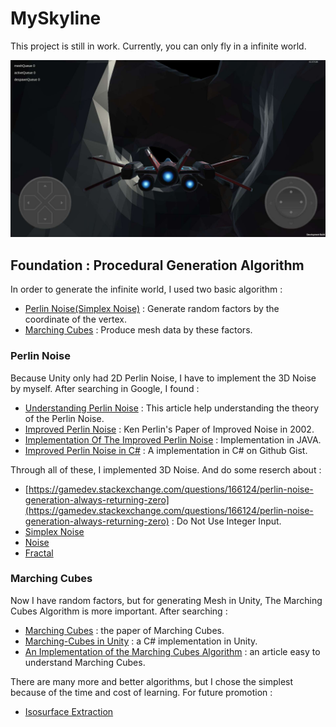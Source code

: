 # MySkyline
This project is still in work. Currently, you can only fly in a infinite world. 

![SkylineScreenShot1.jpg](SkylineScreenShot1.jpg)

## Foundation : Procedural Generation Algorithm

In order to generate the infinite world, I used two basic algorithm :

- [Perlin Noise(Simplex Noise)](https://en.wikipedia.org/wiki/Perlin_noise) :
  Generate random factors by the coordinate of the vertex.
- [Marching Cubes](https://en.wikipedia.org/wiki/Marching_cubes) :
    Produce mesh data by these factors.

### Perlin Noise 
Because Unity only had 2D Perlin Noise, I have to implement the 3D Noise by myself. After searching in Google, I found :

- [Understanding Perlin Noise](https://adrianb.io/2014/08/09/perlinnoise.html) : This article help understanding the theory of the Perlin Noise.
- [Improved Perlin Noise](https://mrl.nyu.edu/~perlin/paper445.pdf) : Ken Perlin's Paper of Improved Noise in 2002.
- [Implementation Of The Improved Perlin Noise](https://mrl.nyu.edu/~perlin/noise/) : Implementation in JAVA.
- [Improved Perlin Noise in C#](https://gist.github.com/Flafla2/1a0b9ebef678bbce3215) :  A implementation in C# on Github Gist.

Through all of these, I implemented 3D Noise. And do some reserch about : 
- [https://gamedev.stackexchange.com/questions/166124/perlin-noise-generation-always-returning-zero](https://gamedev.stackexchange.com/questions/166124/perlin-noise-generation-always-returning-zero) : Do Not Use Integer Input.
- [Simplex Noise](https://catlikecoding.com/unity/tutorials/simplex-noise/) 
- [Noise](https://catlikecoding.com/unity/tutorials/noise/)
- [Fractal](https://code.google.com/archive/p/fractalterraingeneration/wikis/Fractional_Brownian_Motion.wiki)

### Marching Cubes
Now I have random factors, but for generating Mesh in Unity, The Marching Cubes Algorithm is more important. After searching :
- [Marching Cubes](http://kucg.korea.ac.kr/seminar/2001/src/PA-01-16.pdf) : the paper of Marching Cubes.
- [Marching-Cubes in Unity](https://github.com/Scrawk/Marching-Cubes) : a C# implementation in Unity.
- [An Implementation of the Marching Cubes Algorithm](http://www.cs.carleton.edu/cs_comps/0405/shape/marching_cubes.html) : an article easy to understand Marching Cubes.

There are many more and better algorithms, but I chose the simplest because of the time and cost of learning. For future promotion :
- [Isosurface Extraction](https://swiftcoder.wordpress.com/planets/isosurface-extraction/)
